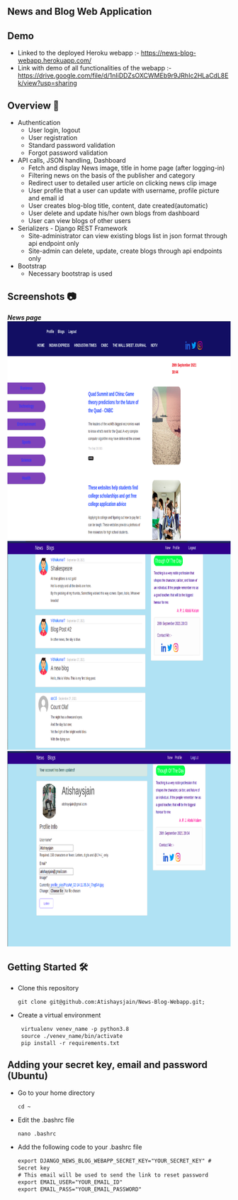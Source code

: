 ## News and Blog Web Application

## Demo 
* Linked to the deployed Heroku webapp :- https://news-blog-webapp.herokuapp.com/
* Link with demo of all functionalities of the webapp :- https://drive.google.com/file/d/1nIiDDZsOXCWMEb9r9JRhIc2HLaCdL8Ek/view?usp=sharing

## Overview 🎯
*  Authentication
    * User login, logout
    * User registration
    * Standard password validation
    * Forgot password validation
* API calls, JSON handling, Dashboard
    * Fetch and display News image, title in home page (after logging-in)
    * Filtering news on the basis of the publisher and category
    * Redirect user to detailed user article on clicking news clip image
    * User profile that a user can update with username, profile picture and email id
    * User creates blog-blog title, content, date created(automatic)
    * User delete and update his/her own blogs from dashboard
    * User can view blogs of other users
* Serializers - Django REST Framework
    * Site-administrator can view existing blogs list in json format through api endpoint only
    * Site-admin can delete, update, create blogs through api endpoints only
* Bootstrap
    * Necessary bootstrap is used

## Screenshots 📷
 <p float="left">
 <i><b>News page</i></b>
 <img src ="images/news_page.png" width="916" height="492" />     
 <img src ="images/blog_page.png" width="917" height="470" />  
 <img src ="images/profile_page.png" width="910" height="440" />   
 </p>

## Getting Started 🛠
- Clone this repository
   ```Shell
   git clone git@github.com:Atishaysjain/News-Blog-Webapp.git;
   ```
   
- Create a virtual environment
  ```Shell
   virtualenv venev_name -p python3.8
   source ./venev_name/bin/activate
   pip install -r requirements.txt
  ```

## Adding your secret key, email and password (Ubuntu)

- Go to your home directory
   ```Shell
   cd ~
   ```

- Edit the .bashrc file
   ```Shell
   nano .bashrc
   ```

* Add the following code to your .bashrc file
    ```Shell
    export DJANGO_NEWS_BLOG_WEBAPP_SECRET_KEY="YOUR_SECRET_KEY" # Secret key 
    # This email will be used to send the link to reset password 
    export EMAIL_USER="YOUR_EMAIL_ID"
    export EMAIL_PASS="YOUR_EMAIL_PASSWORD"
    ```

